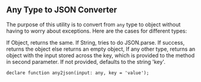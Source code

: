 ## Any Type to JSON Converter

The purpose of this utility is to convert from `any` type to object without having to
worry about exceptions. Here are the cases for different types:

If Object, returns the same.
If String, tries to do JSON.parse. If success, returns the object else returns an empty object,
If any other type, returns an object with the input stored across the key, which is provided to the method in second parameter. If not provided, defaults to the string 'key'.

```
declare function any2json(input: any, key = 'value');
```
